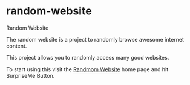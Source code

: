 # random-website
Random Website

The random website is a project to randomly browse awesome internet content. 

This project allows you to randomly access many good websites. 

To start using this visit the <a href="http://fromdev.github.io/random-website">Randmom Website</a> home page and hit SurpriseMe Button. 
